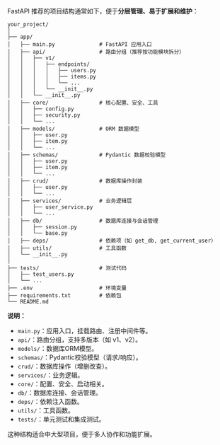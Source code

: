 FastAPI 推荐的项目结构通常如下，便于**分层管理、易于扩展和维护**：

```
your_project/
│
├── app/
│   ├── main.py              # FastAPI 应用入口
│   ├── api/                 # 路由分组（推荐按功能模块拆分）
│   │   ├── v1/
│   │   │   ├── endpoints/
│   │   │   │   ├── users.py
│   │   │   │   ├── items.py
│   │   │   │   └── ...
│   │   │   └── __init__.py
│   │   └── __init__.py
│   ├── core/                # 核心配置、安全、工具
│   │   ├── config.py
│   │   ├── security.py
│   │   └── ...
│   ├── models/              # ORM 数据模型
│   │   ├── user.py
│   │   ├── item.py
│   │   └── ...
│   ├── schemas/             # Pydantic 数据校验模型
│   │   ├── user.py
│   │   ├── item.py
│   │   └── ...
│   ├── crud/                # 数据库操作封装
│   │   ├── user.py
│   │   └── ...
│   ├── services/            # 业务逻辑层
│   │   ├── user_service.py
│   │   └── ...
│   ├── db/                  # 数据库连接与会话管理
│   │   ├── session.py
│   │   └── base.py
│   ├── deps/                # 依赖项（如 get_db, get_current_user）
│   ├── utils/               # 工具函数
│   └── __init__.py
│
├── tests/                   # 测试代码
│   ├── test_users.py
│   └── ...
├── .env                     # 环境变量
├── requirements.txt         # 依赖包
└── README.md
```

**说明：**
- `main.py`：应用入口，挂载路由、注册中间件等。
- `api/`：路由分组，支持多版本（如 v1、v2）。
- `models/`：数据库ORM模型。
- `schemas/`：Pydantic校验模型（请求/响应）。
- `crud/`：数据库操作（增删改查）。
- `services/`：业务逻辑。
- `core/`：配置、安全、启动相关。
- `db/`：数据库连接、会话管理。
- `deps/`：依赖注入函数。
- `utils/`：工具函数。
- `tests/`：单元测试和集成测试。

这种结构适合中大型项目，便于多人协作和功能扩展。